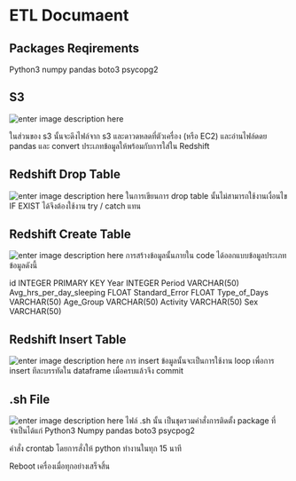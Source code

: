 # ETL Documaent
## Packages Reqirements
Python3
numpy
pandas
boto3
psycopg2
## S3
![enter image description here](https://media.discordapp.net/attachments/953573962519031848/1054981465202499614/S3_pandas.png?width=1058&height=578)

ในส่วนของ s3 นั้นจะดึงไฟล์จาก s3 และดาวดหลดที่ตัวเครื่อง (หรือ EC2) และอ่านไฟล์ดดย pandas และ convert ประเภทข้อมูลให้พร้อมกับการใส่ใน Redshift
## Redshift Drop Table
![enter image description here](https://cdn.discordapp.com/attachments/953573962519031848/1054981480239071382/REDSHIFT1.png)
ในการเขียนการ drop table นั้นไม่สามารถใช้งานเงื่อนไข IF EXIST ได้จึงต้องใช้งาน try / catch แทน
## Redshift Create Table
![enter image description here](https://cdn.discordapp.com/attachments/953573962519031848/1054981491496587346/REDSHIFT2.png)
การสร้างข้อมูลนั้นภายใน code ได้ออกแบบข้อมูลประเภทข้อมูลดังนี้

id INTEGER PRIMARY KEY
Year INTEGER
Period VARCHAR(50)
Avg_hrs_per_day_sleeping FLOAT
Standard_Error FLOAT
Type_of_Days VARCHAR(50)
Age_Group VARCHAR(50)
Activity VARCHAR(50)
Sex VARCHAR(50)
## Redshift Insert Table
![enter image description here](https://cdn.discordapp.com/attachments/953573962519031848/1054981500866658324/REDSHIFT3.png)
การ insert ข้อมูลนั้นจะเป็นการใช้งาน loop เพื่อการ insert ทีละบรรทัดใน dataframe เมื่อครบแล้วจึง commit
## .sh File
![enter image description here](https://cdn.discordapp.com/attachments/953573962519031848/1054981520588296254/SHFILE.png)
ไฟล์ .sh นั้น เป็นชุดรวมคำสั่งการติดตั้ง package ที่จำเป็นได้แก่
Python3
Numpy
pandas
boto3
psycpog2

คำสั่ง crontab โดยการสั่งให้ python ทำงานในทุก 15 นาที

Reboot เครื่องเมื่อทุกอย่างเสร็จสิ้น